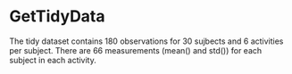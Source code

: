 # GetTidyData

The tidy dataset contains 180 observations for 30 sujbects and 6 activities per subject. There are 66 measurements (mean() and std()) for each subject in each activity.

